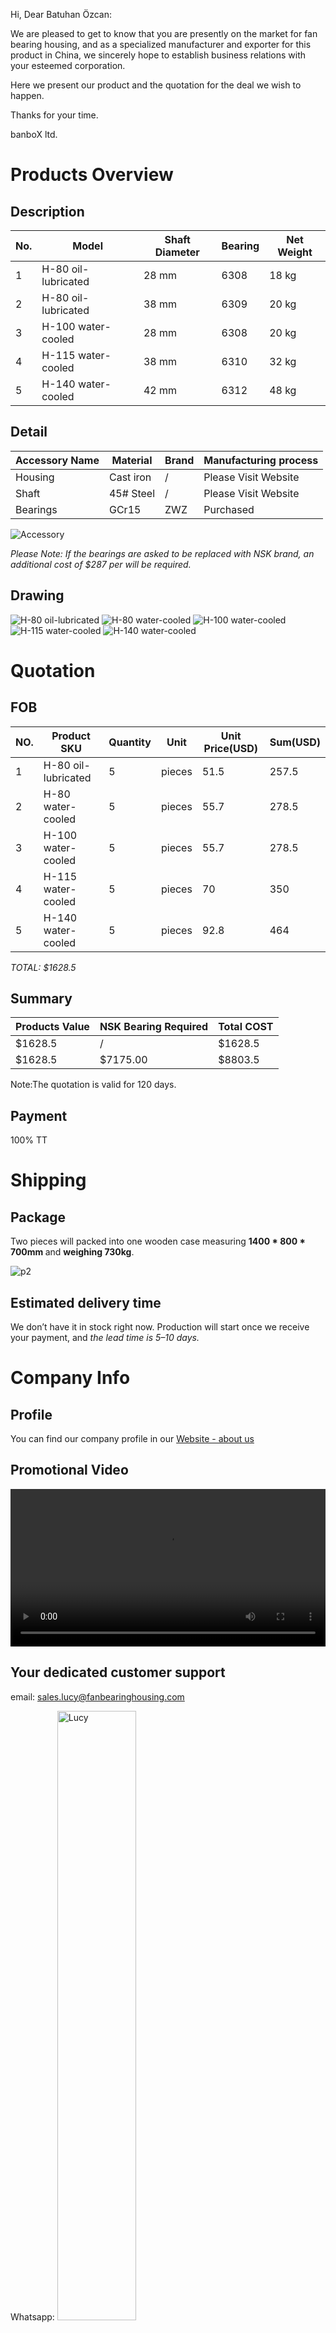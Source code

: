 
Hi,
Dear Batuhan Özcan:

We are pleased to get to know that you are presently on the market for fan bearing housing, and as a specialized manufacturer and exporter for this product in China, we sincerely hope to establish business relations with your esteemed corporation.

Here we present our product and the quotation for the deal we wish to happen.

Thanks for your time.

banboX ltd.

# Products Overview

## Description

| No. | Model               | Shaft Diameter | Bearing | Net Weight |
|-----|---------------------|----------------|---------|------------|
| 1   | H-80 oil-lubricated | 28 mm          | 6308    | 18 kg      |
| 2   | H-80 oil-lubricated | 38 mm          | 6309    | 20 kg      |
| 3   | H-100 water-cooled  | 28 mm          | 6308    | 20 kg      |
| 4   | H-115 water-cooled  | 38 mm          | 6310    | 32 kg      |
| 5   | H-140 water-cooled  | 42 mm          | 6312    | 48 kg      |


## Detail

| Accessory Name | Material  | Brand | Manufacturing process |
|----------------|-----------|-------|-----------------------|
| Housing        | Cast iron | /     | Please Visit Website  |
| Shaft          | 45# Steel | /     | Please Visit Website  |
| Bearings       | GCr15     | ZWZ   | Purchased             |


![Accessory](/images/quotes/accessory.JPG)


*Please Note: If the bearings are asked to be replaced with NSK brand, an additional cost of $287 per will be required.*



## Drawing


![H-80 oil-lubricated](/images/quotes/H-80-6308.PNG)
![H-80 water-cooled](/images/quotes/H-80-6309.PNG)
![H-100 water-cooled](/images/quotes/H-100.PNG)
![H-115 water-cooled](/images/quotes/H-115.PNG)
![H-140 water-cooled](/images/quotes/H-140.PNG)



#  Quotation

## FOB

| NO. | Product SKU         | Quantity | Unit   | Unit Price(USD) | Sum(USD) |
|-----|---------------------|----------|--------|-----------------|----------|
| 1   | H-80 oil-lubricated | 5        | pieces | 51.5            | 257.5    |
| 2   | H-80 water-cooled   | 5        | pieces | 55.7            | 278.5    |
| 3   | H-100 water-cooled  | 5        | pieces | 55.7            | 278.5    |
| 4   | H-115 water-cooled  | 5        | pieces | 70              | 350      |
| 5   | H-140 water-cooled  | 5        | pieces | 92.8            | 464      |

*TOTAL: $1628.5*


## Summary

| Products Value | NSK Bearing Required | Total COST |
|----------------|----------------------|------------|
| $1628.5        | /                    | $1628.5    |
| $1628.5        | $7175.00             | $8803.5    |


Note:The quotation is valid for 120 days.


## Payment

100% TT

# Shipping

## Package

Two pieces will packed into one wooden case measuring <strong> 1400 * 800 * 700mm </strong> and <strong> weighing 730kg</strong>.


![p2](/images/quotes/package2.JPG)


## Estimated delivery time

We don’t have it in stock right now. Production will start once we receive your payment, and *the lead time is 5–10 days.*


# Company Info

## Profile
You can find our company profile in our [Website - about us](https://www.fanbearinghousing.com/#/about_us)

## Promotional Video

<video width="100%" height="auto" controls>
	<source src="/video/banbo-anime-en.mp4" type="video/mp4">
</video>

## Your dedicated customer support

email: sales.lucy@fanbearinghousing.com

Whatsapp:
<img src="/images/contact/lucy-whatsapp.jpg" alt="Lucy" width="50%">
